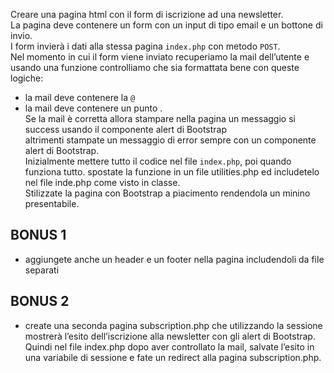 Creare una pagina html con il form di iscrizione ad una newsletter.  
La pagina deve contenere un form con un input di tipo email e un bottone di invio.  
I form invierà i dati alla stessa pagina `index.php` con metodo `POST`.  
Nel momento in cui il form viene inviato recuperiamo la mail dell’utente e usando una funzione controlliamo che sia formattata bene con queste logiche:  
- la mail deve contenere la `@` 
- la mail deve contenere un punto .  
Se la mail è corretta allora stampare nella pagina un messaggio si success usando il componente alert di Bootstrap  
altrimenti stampate un messaggio di error sempre con un componente alert di Bootstrap.  
Inizialmente mettere tutto il codice nel file `index.php`, poi quando funziona tutto. spostate la funzione in un file utilities.php ed includetelo nel file inde.php come visto in classe.  
Stilizzate la pagina con Bootstrap a piacimento rendendola un minino presentabile.  
## BONUS 1  
- aggiungete anche un header e un footer nella pagina includendoli da file separati  
## BONUS 2
- create una seconda pagina subscription.php che utilizzando la sessione mostrerà l’esito dell’iscrizione alla newsletter con gli alert di Bootstrap. Quindi nel file index.php dopo aver controllato la mail, salvate l’esito in una variabile di sessione e fate un redirect alla pagina subscription.php.  